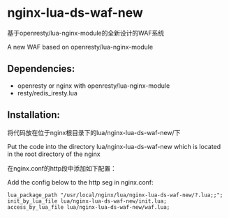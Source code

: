 nginx-lua-ds-waf-new
====================

基于openresty/lua-nginx-module的全新设计的WAF系统

A new WAF based on openresty/lua-nginx-module

Dependencies:
-------------

- openresty or nginx with openresty/lua-nginx-module
- resty/redis_iresty.lua


Installation:
-------------

将代码放在位于nginx根目录下的lua/nginx-lua-ds-waf-new/下

Put the code into the directory lua/nginx-lua-ds-waf-new which is located in the root directory of the nginx


在nginx.conf的http段中添加如下配置：

Add the config below to the http seg in nginx.conf:

    lua_package_path "/usr/local/nginx/lua/nginx-lua-ds-waf-new/?.lua;;";
    init_by_lua_file lua/nginx-lua-ds-waf-new/init.lua;
    access_by_lua_file lua/nginx-lua-ds-waf-new/waf.lua;
    

